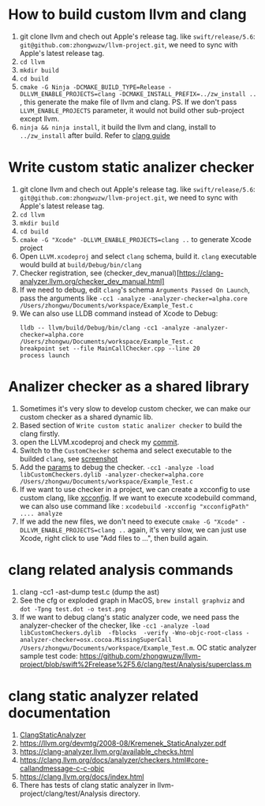 # How to build custom llvm and clang

1. git clone llvm and chech out Apple's release tag. like `swift/release/5.6`: `git@github.com:zhongwuzw/llvm-project.git`, we need to sync with Apple's latest release tag.
2. ``cd llvm``
3. ``mkdir build``
4. ``cd build``
5. ``cmake -G Ninja -DCMAKE_BUILD_TYPE=Release -DLLVM_ENABLE_PROJECTS=clang -DCMAKE_INSTALL_PREFIX=../zw_install ..`` , this generate the make file of llvm and clang. PS. If we don't pass ``LLVM_ENABLE_PROJECTS`` parameter, it would not build other sub-project except llvm.
6. ``ninja && ninja install``, it build the llvm and clang, install to ``../zw_install`` after build. Refer to [clang guide](https://clang.llvm.org/get_started.html)

# Write custom static analizer checker
1. git clone llvm and chech out Apple's release tag. like `swift/release/5.6`: `git@github.com:zhongwuzw/llvm-project.git`, we need to sync with Apple's latest release tag.
2. ``cd llvm``
3. ``mkdir build``
4. ``cd build``
5. ``cmake -G "Xcode" -DLLVM_ENABLE_PROJECTS=clang ..`` to generate Xcode project
6. Open ``LLVM.xcodeproj`` and select ``clang`` schema, build it. `clang` executable would build at `build/Debug/bin/clang`
7. Checker registration, see (checker_dev_manual)[https://clang-analyzer.llvm.org/checker_dev_manual.html]
8. If we need to debug, edit `clang`'s schema `Arguments Passed On Launch`, pass the arguments like `-cc1 -analyze -analyzer-checker=alpha.core /Users/zhongwu/Documents/workspace/Example_Test.c`
9. We can also use LLDB command instead of Xcode to Debug: 
    ```
    lldb -- llvm/build/Debug/bin/clang -cc1 -analyze -analyzer-checker=alpha.core /Users/zhongwu/Documents/workspace/Example_Test.c
    breakpoint set --file MainCallChecker.cpp --line 20
    process launch
    ```

# Analizer checker as a shared library
1. Sometimes it's very slow to develop custom checker, we can make our custom checker as a shared dynamic lib.
2. Based section of `Write custom static analizer checker` to build the clang firstly.
3. open the LLVM.xcodeproj and check my [commit](https://github.com/zhongwuzw/llvm-project/commit/84dc2ed69452cd067746983a6de25406cb19c259). 
4. Switch to the `CustomChecker` schema and select executable to the builded `clang`, see [screenshot](https://raw.githubusercontent.com/zhongwuzw/llvm-project/swift/release/5.6/resources/checkerDylib.png)
5. Add the [params](https://github.com/zhongwuzw/llvm-project/blob/swift/release/5.6/resources/checkerDylibRunParams.jpg?raw=true) to debug the checker. `-cc1 -analyze -load libCustomCheckers.dylib -analyzer-checker=alpha.core /Users/zhongwu/Documents/workspace/Example_Test.c`
6. If we want to use checker in a project, we can create a xcconfig to use custom clang, like [xcconfig](https://github.com/zhongwuzw/llvm-project/blob/swift/release/5.6/resources/CustomCheckers.xcconfig). If we want to execute xcodebuild command, we can also use command like : `xcodebuild -xcconfig "xcconfigPath" .... analyze`
7. If we add the new files, we don't need to execute ``cmake -G "Xcode" -DLLVM_ENABLE_PROJECTS=clang ..`` again, it's very slow, we can just use Xcode, right click to use "Add files to ...", then build again.

# clang related analysis commands
1. clang -cc1 -ast-dump test.c (dump the ast)
2. See the cfg or exploded graph in MacOS, `brew install graphviz` and `dot -Tpng test.dot -o test.png`
3. If we want to debug clang's static analyzer code, we need pass the analyzer-checker of the checker, like ```-cc1 -analyze -load libCustomCheckers.dylib  -fblocks  -verify -Wno-objc-root-class -analyzer-checker=osx.cocoa.MissingSuperCall  /Users/zhongwu/Documents/workspace/Example_Test.m```. OC static analyzer sample test code: https://github.com/zhongwuzw/llvm-project/blob/swift%2Frelease%2F5.6/clang/test/Analysis/superclass.m

# clang static analyzer related documentation
1. [ClangStaticAnalyzer](https://clang.llvm.org/docs/ClangStaticAnalyzer.html)
2. https://llvm.org/devmtg/2008-08/Kremenek_StaticAnalyzer.pdf
3. https://clang-analyzer.llvm.org/available_checks.html
4. https://clang.llvm.org/docs/analyzer/checkers.html#core-callandmessage-c-c-objc
5. https://clang.llvm.org/docs/index.html
6. There has tests of clang static analyzer in llvm-project/clang/test/Analysis directory.